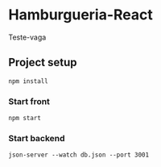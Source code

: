 # Hamburgueria-React
Teste-vaga

## Project setup
```
npm install
```

### Start front
```
npm start
```

### Start backend
```
json-server --watch db.json --port 3001
```
